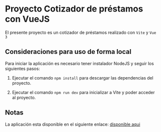 # **Proyecto Cotizador de préstamos con VueJS**

El presente proyecto es un cotizador de préstamos realizado con `Vite` y `Vue 3`

## **Consideraciones para uso de forma local**
Para iniciar la aplicación es necesario tener instalador NodeJS y seguir los siguientes pasos:

1. Ejecutar el comando `npm install` para descargar las dependencias del proyecto.

2. Ejecutar el comando `npm run dev` para inicializar a Vite y poder acceder al proyecto.

## **Notas**
La aplicación esta disponible en el siguiente enlace: [disponible aqui](https://vuejscotizadorprestamos2023.netlify.app/) 